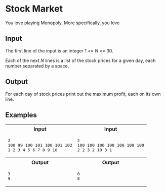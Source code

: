 # Stock Market

You love playing Monopoly. More specifically, you love

## Input

The first line of the input is an integer 1 <= _N_ <= 30.

Each of the next _N_ lines is a list of the stock prices for a given day, each number separated by a space.

## Output

For each day of stock prices print out the maximum profit, each on its own line.

## Examples

<table>
    <tr>
        <th>Input</th>
        <th>Input</th>
    </tr>
    <tr>
        <td><pre>2
100 99 100 101 100 101 102
1 2 3 4 5 6 7 8 9 10</pre></td>
        <td><pre>2
100 100 100 100 100 100 100
2 2 3 2 10 3 1</pre></td>
    </tr>
    <tr>
        <th>Output</th>
        <th>Output</th>
    </tr>
    <tr>
        <td><pre>3
9</pre></td>
        <td><pre>0
8</pre></td>
    </tr>
</table>